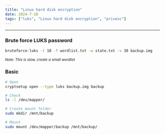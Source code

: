 ```yaml
---
title: "Linux hard disk encryption"
date: 2024-7-10
tags: ["luks", "Linux hard disk encryption", "privesc"]
---
```


---
### Brute force LUKS password

<div>

```bash
bruteforce-luks -t 10 -f wordlist.txt -w state.txt -v 30 backup.img
```

</div>

<small>*Note: This is slow, create a small wordlist*</small>

### Basic

<div>

```bash
# Open
cryptsetup open --type luks backup.img backup
```

```bash
# Check
ls -l /dev/mapper/
```

```bash
# Create mount folder
sudo mkdir /mnt/backup
```

```bash
# Mount
sudo mount /dev/mapper/backup /mnt/backup/
```

</div>

<br>
